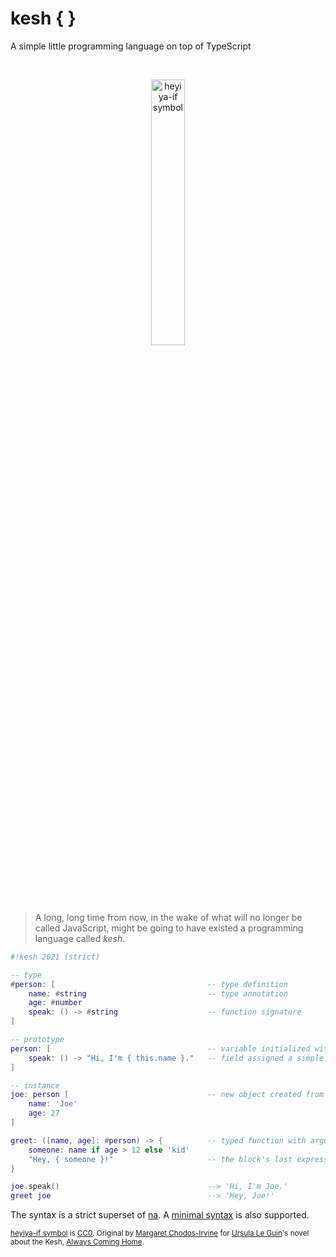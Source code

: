# kesh { }

A simple little programming language on top of TypeScript

<p>&nbsp;</p>
<p align="center" width="100%"><img width="33%" alt="heyiya-if symbol" src="https://upload.wikimedia.org/wikipedia/commons/c/c2/Double_spirale.svg"></p>
<p>&nbsp;</p>

> A long, long time from now, in the wake of what will no longer be called JavaScript, might be going to have existed a programming language called _kesh_.


```lua
#!kesh 2021 (strict)

-- type
#person: [                                  -- type definition
    name: #string                           -- type annotation
    age: #number
    speak: () -> #string                    -- function signature
]

-- prototype
person: [                                   -- variable initialized with an object
    speak: () -> "Hi, I'm { this.name }."   -- field assigned a simple inline function
]

-- instance
joe: person [                               -- new object created from prototype
    name: 'Joe'
    age: 27
]

greet: ([name, age]: #person) -> {          -- typed function with argument unpacking
    someone: name if age > 12 else 'kid'
    "Hey, { someone }!"                     -- the block's last expression is returned
}

joe.speak()                                 --> 'Hi, I'm Joe.'
greet joe                                   --> 'Hey, Joe!'
```

The syntax is a strict superset of [na](https://github.com/kesh-lang/na). A [minimal syntax](./minimal-syntax.md) is also supported.


<sub>[heyiya-if symbol](https://commons.wikimedia.org/wiki/File:Double_spirale.svg) is [CC0](https://creativecommons.org/publicdomain/zero/1.0/). Original by [Margaret Chodos-Irvine](https://chodos-irvine.com/) for [Ursula Le Guin](https://www.ursulakleguin.com/)'s novel about the Kesh, [Always Coming Home](https://www.ursulakleguin.com/always-coming-home-book).</sub>
